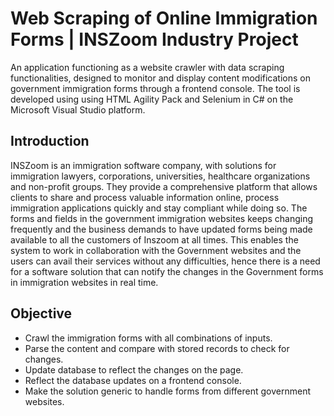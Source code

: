 # Web Scraping of Online Immigration Forms | INSZoom Industry Project
An application functioning as a website crawler with data scraping functionalities, designed to monitor and display content modifications on government immigration forms through a frontend console. The tool is developed using using HTML Agility Pack and Selenium in C# on the Microsoft Visual Studio platform.


## Introduction
INSZoom is an immigration software company, with solutions for immigration lawyers,
corporations, universities, healthcare organizations and non-profit groups. They provide a
comprehensive platform that allows clients to share and process valuable information online,
process immigration applications quickly and stay compliant while doing so.
The forms and fields in the government immigration websites keeps changing frequently
and the business demands to have updated forms being made available to all the customers of
Inszoom at all times. This enables the system to work in collaboration with the Government
websites and the users can avail their services without any difficulties, hence there is a need
for a software solution that can notify the changes in the Government forms in immigration
websites in real time.

## Objective
* Crawl the immigration forms with all combinations of inputs.
* Parse the content and compare with stored records to check for changes.
* Update database to reflect the changes on the page.
* Reflect the database updates on a frontend console.
* Make the solution generic to handle forms from different government websites.
